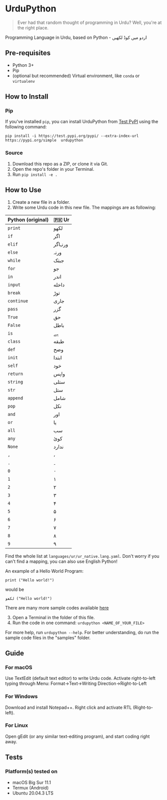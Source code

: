 # UrduPython
> Ever had that random thought of programming in Urdu? Well, you're at the right place.

Programming Language in Urdu, based on Python - اردو میں کوڈ لکھیں

## Pre-requisites
- Python 3+
- Pip
- (optional but recommended) Virtual environment, like ```conda``` or ```virtualenv```

## How to Install
### Pip
If you've installed ```pip```, you can install UrduPython from [Test PyPI](https://test.pypi.org/project/urdupython/) using the following command:
```
pip install -i https://test.pypi.org/pypi/ --extra-index-url https://pypi.org/simple  urdupython
```

### Source
1. Download this repo as a ZIP, or clone it via Git.
2. Open the repo's folder in your Terminal.
3. Run ```pip install -e .```

## How to Use
1. Create a new file in a folder.
2. Write some Urdu code in this new file.
The mappings are as following:

| Python (original)   | 🇵🇰 Ur          |
| -------------       | ------------- |
|    ```print```             |       لکھو|
|    ```if```                |       اگر|
|    ```elif```              |       ورنہاگر|
|    ```else```              |       ورنہ|
|    ```while```             |       جبتک|
|    ```for```               |       جو|
|    ```in```               |       اندر|
|    ```input```             |       داخله|
|    ```break```             |       توڑ|
|    ```continue```          |       جاری|
|    ```pass```              |       گزر|
|    ```True```              |       حق|
|    ```False```             |       باطل|
|    ```is```                |       ہے|
|    ```class```             |       طبقه|
|    ```def```               |       وضح|
|    ```init```              |       ابتدا|
|    ```self```              |       خود|
|    ```return```            |       واپس|
|    ```string```            |       ستلی|
|    ```str```               |   ستل|
|    ```append```                |   شامل|
|    ```pop```               |   نکل|
|    ```and```               |   اور|
|    ```or```                   |   یا|
|    ```all```               |   سب|
|    ```any```               |   کوئ|
|    ```None```              |   ندارد
|    ```,```                |       ،       |
|    ```.```                |       ۔|
|    ```0```                 |       ۰|
|    ```1```                 |       ۱|
|    ```2```                 |       ۲|
|    ```3```                 |       ۳|
|    ```4```                 |       ۴|
|    ```5```                 |       ۵|
|    ```6```                 |       ۶|
|    ```7```                 |       ۷|
|    ```8```                 |       ۸|
|    ```9```                 |       ۹|

Find the whole list at ```languages/ur/ur_native.lang.yaml```. Don't worry if you can't find a mapping, you can also use English Python!

An example of a Hello World Program:
```
print ("Hello world!")
```
would be
```
لکھو ("Hello world!")
```
There are many more sample codes available [here](./urdupython/samples)

3. Open a Terminal in the folder of this file.
4. Run the code in one command: ```urdupython <NAME_OF_YOUR_FILE>```

For more help, run ```urdupython --help```. For better understanding, do run the sample code files in the "samples" folder.

## Guide
### For macOS
Use TextEdit (default text editor) to write Urdu code. Activate right-to-left typing through Menu: Format->Text->Writing Direction->Right-to-Left

### For Windows
Download and install Notepad++. Right click and activate RTL (Right-to-left).

### For Linux
Open gEdit (or any similar text-editing program), and start coding right away.

## Tests
### Platform(s) tested on
- macOS Big Sur 11.1
- Termux (Android)
- Ubuntu 20.04.3 LTS
